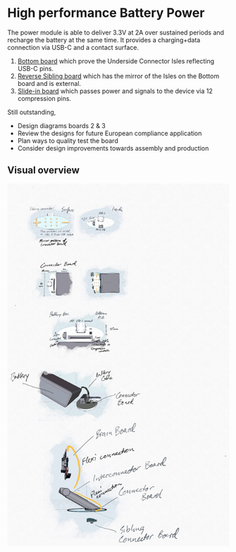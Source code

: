 # High performance Battery Power 

The power module is able to deliver 3.3V at 2A over sustained periods and recharge the battery at the
same time. It provides a charging+data connection via USB-C and a contact surface.


1. [Bottom board](./BOTTOM_BOARD.md) which prove the Underside Connector Isles reflecting USB-C pins.
2. [Reverse Sibling board](./SIBLING_BOARD.md) which has the mirror of the Isles on the Bottom board and is external.
3. [Slide-in board](./SLIDE-IN_BOARD.md) which passes power and signals to the device via 12 compression pins.

Still outstanding,

* Design diagrams boards 2 & 3
* Review the designs for future European compliance application
* Plan ways to quality test the board
* Consider design improvements towards assembly and production

## Visual overview 

![Power Module](./images/Power_Module.jpg)
